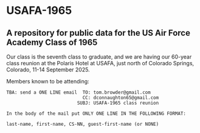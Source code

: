 # USAFA-1965

## A repository for public data for the US Air Force Academy Class of 1965

Our class is the seventh class to graduate, and we are having our 60-year class reunion at the Polaris Hotel at USAFA, just north of Colorado Springs, Colorado, 11-14 September 2025.
 
Members known to be attending:

```
TBA: send a ONE LINE email  TO: tom.browder@gmail.com
                            CC: dconnaughton65@gmail.com  
                          SUBJ: USAFA-1965 class reunion

In the body of the mail put ONLY ONE LINE IN THE FOLLOWING FORMAT:

last-name, first-name, CS-NN, guest-first-name (or NONE)
```

